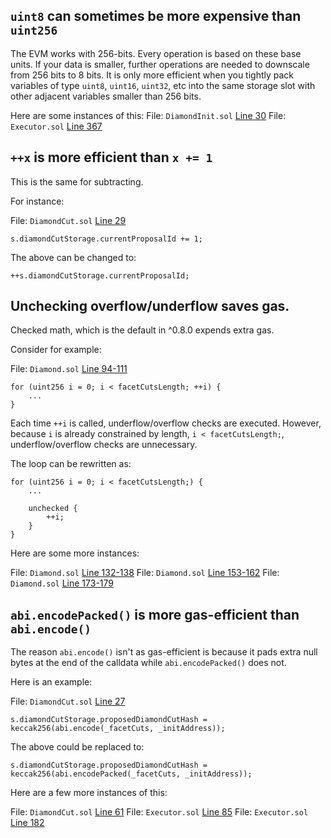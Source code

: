 ## `uint8` can sometimes be more expensive than `uint256`

The EVM works with 256-bits. Every operation is based on these base units. If your data is smaller, further operations are needed to downscale from 256 bits to 8 bits. It is only more efficient when you tightly pack variables of type `uint8`, `uint16`, `uint32`, etc into the same storage slot with other adjacent variables smaller than 256 bits.

Here are some instances of this:
File: `DiamondInit.sol` [Line 30](https://github.com/code-423n4/2022-10-zksync/blob/main/ethereum/contracts/zksync/DiamondInit.sol#L30)
File: `Executor.sol` [Line 367](https://github.com/code-423n4/2022-10-zksync/blob/main/ethereum/contracts/zksync/facets/Executor.sol#L367)

## `++x` is more efficient than `x += 1`

This is the same for subtracting.

For instance:

File: `DiamondCut.sol` [Line 29](https://github.com/code-423n4/2022-10-zksync/blob/main/ethereum/contracts/zksync/facets/DiamondCut.sol#L29)

```
s.diamondCutStorage.currentProposalId += 1;
```

The above can be changed to:

```
++s.diamondCutStorage.currentProposalId;
```

## Unchecking overflow/underflow saves gas.

Checked math, which is the default in ^0.8.0 expends extra gas.

Consider for example:

File: `Diamond.sol` [Line 94-111](https://github.com/code-423n4/2022-10-zksync/blob/main/ethereum/contracts/zksync/libraries/Diamond.sol#L94-L111)

```
for (uint256 i = 0; i < facetCutsLength; ++i) {
    ...
}
```

Each time `++i` is called, underflow/overflow checks are executed. However, because `i` is already constrained by length, `i < facetCutsLength;`, underflow/overflow checks are unnecessary.

The loop can be rewritten as:

```
for (uint256 i = 0; i < facetCutsLength;) {
    ...

    unchecked {
        ++i;
    }
}
```

Here are some more instances:

File: `Diamond.sol` [Line 132-138](https://github.com/code-423n4/2022-10-zksync/blob/main/ethereum/contracts/zksync/libraries/Diamond.sol#L132-L138)
File: `Diamond.sol` [Line 153-162](https://github.com/code-423n4/2022-10-zksync/blob/main/ethereum/contracts/zksync/libraries/Diamond.sol#L153-L162)
File: `Diamond.sol` [Line 173-179](https://github.com/code-423n4/2022-10-zksync/blob/main/ethereum/contracts/zksync/libraries/Diamond.sol#L173-L179)

## `abi.encodePacked()` is more gas-efficient than `abi.encode()`

The reason `abi.encode()` isn't as gas-efficient is because it pads extra null bytes at the end of the calldata while `abi.encodePacked()` does not.

Here is an example:

File: `DiamondCut.sol` [Line 27](https://github.com/code-423n4/2022-10-zksync/blob/main/ethereum/contracts/zksync/facets/DiamondCut.sol#L27)

```
s.diamondCutStorage.proposedDiamondCutHash = keccak256(abi.encode(_facetCuts, _initAddress));
```

The above could be replaced to:

```
s.diamondCutStorage.proposedDiamondCutHash = keccak256(abi.encodePacked(_facetCuts, _initAddress));
```

Here are a few more instances of this:

File: `DiamondCut.sol` [Line 61](https://github.com/code-423n4/2022-10-zksync/blob/main/ethereum/contracts/zksync/facets/DiamondCut.sol#L61)
File: `Executor.sol` [Line 85](https://github.com/code-423n4/2022-10-zksync/blob/main/ethereum/contracts/zksync/facets/Executor.sol#L85)
File: `Executor.sol` [Line 182](https://github.com/code-423n4/2022-10-zksync/blob/main/ethereum/contracts/zksync/facets/Executor.sol#L182)
